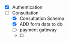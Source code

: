 - [x] Authentication
- [ ] Consultation
  - [x] Consultation Schema
  - [x] ADD form data to db
  - [ ] payment gateway
  - [ ]
